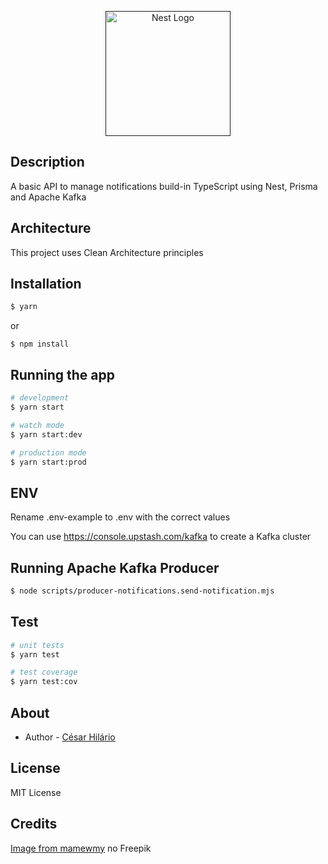 <p align="center">
  <a href="" target="blank"><img src="/docs/images/notification-icon.jpeg" width="200" alt="Nest Logo" /></a>
</p>

## Description

A basic API to manage notifications build-in TypeScript using Nest, Prisma and Apache Kafka

## Architecture

This project uses Clean Architecture principles

## Installation

```bash
$ yarn
```

or

```
$ npm install
```

## Running the app

```bash
# development
$ yarn start

# watch mode
$ yarn start:dev

# production mode
$ yarn start:prod
```

## ENV

Rename .env-example to .env with the correct values

You can use https://console.upstash.com/kafka to create a Kafka cluster

## Running Apache Kafka Producer

```bash
$ node scripts/producer-notifications.send-notification.mjs
```

## Test

```bash
# unit tests
$ yarn test

# test coverage
$ yarn test:cov
```

## About

- Author - [César Hilário](https://github.com/cesarhilario)

## License

MIT License

## Credits

<a href="https://br.freepik.com/fotos-gratis/alerta-de-notificacao-de-sino-pop-up-de-lembrete-ou-sinal-ou-simbolo-de-icone-de-alarme-para-a-interface-do-usuario-do-site-de-aplicativos-na-ilustracao-de-renderizacao-3d-de-fundo-roxo_24598564.htm#query=notifications&position=1&from_view=search&track=sph">Image from mamewmy</a> no Freepik

